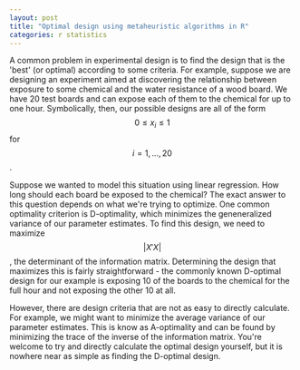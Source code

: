 ```yaml
---
layout: post
title: "Optimal design using metaheuristic algorithms in R"
categories: r statistics
---
```

A common problem in experimental design is to find the design that is the 'best' (or optimal) according to some criteria. For example, suppose we are designing an experiment aimed at discovering the relationship between exposure to some chemical and the water resistance of a wood board. We have 20 test boards and can expose each of them to the chemical for up to one hour. Symbolically, then, our possible designs are all of the form $$ 0 \leq x_i \leq 1 $$ for $$ i=1,\ldots,20 $$.

Suppose we wanted to model this situation using linear regression. How long should each board be exposed to the chemical? The exact answer to this question depends on what we're trying to optimize. One common optimality criterion is D-optimality, which minimizes the geneneralized variance of our parameter estimates. To find this design, we need to maximize $$ \vert X'X \vert $$, the determinant of the information matrix. Determining the design that maximizes this is fairly straightforward - the commonly known D-optimal design for our example is exposing 10 of the boards to the chemical for the full hour and not exposing the other 10 at all.

However, there are design criteria that are not as easy to directly calculate. For example, we might want to minimize the average variance of our parameter estimates. This is know as A-optimality and can be found by minimizing the trace of the inverse of the information matrix. You're welcome to try and directly calculate the optimal design yourself, but it is nowhere near as simple as finding the D-optimal design.